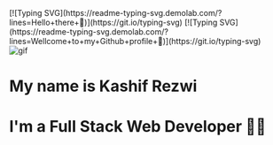 <div >
 <div>
  [![Typing SVG](https://readme-typing-svg.demolab.com/?lines=Hello+there+👋)](https://git.io/typing-svg)
  [![Typing SVG](https://readme-typing-svg.demolab.com/?lines=Wellcome+to+my+Github+profile+🙏)](https://git.io/typing-svg)
 </div>
 <img src="https://encrypted-tbn0.gstatic.com/images?q=tbn:ANd9GcRrRTkd9V-hW55vBUrQbtpGFZpX3ks9nsy_gA&usqp=CAU" alt="gif" />
</div>

<h1>My name is Kashif Rezwi</h1>
<h1>I'm a Full Stack Web Developer 👨‍💻</h1>
